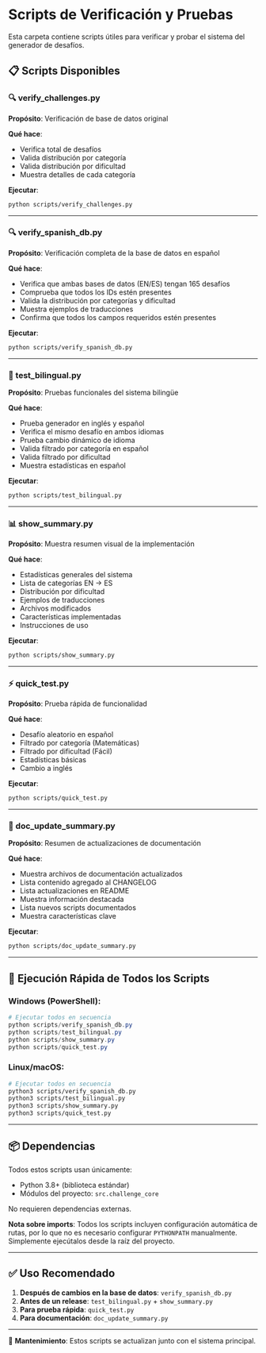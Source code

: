 # Scripts de Verificación y Pruebas

Esta carpeta contiene scripts útiles para verificar y probar el sistema del generador de desafíos.

## 📋 Scripts Disponibles

### 🔍 verify_challenges.py
**Propósito**: Verificación de base de datos original

**Qué hace**:
- Verifica total de desafíos
- Valida distribución por categoría
- Valida distribución por dificultad
- Muestra detalles de cada categoría

**Ejecutar**:
```bash
python scripts/verify_challenges.py
```

---

### 🔍 verify_spanish_db.py
**Propósito**: Verificación completa de la base de datos en español

**Qué hace**:
- Verifica que ambas bases de datos (EN/ES) tengan 165 desafíos
- Comprueba que todos los IDs estén presentes
- Valida la distribución por categorías y dificultad
- Muestra ejemplos de traducciones
- Confirma que todos los campos requeridos estén presentes

**Ejecutar**:
```bash
python scripts/verify_spanish_db.py
```

---

### 🧪 test_bilingual.py
**Propósito**: Pruebas funcionales del sistema bilingüe

**Qué hace**:
- Prueba generador en inglés y español
- Verifica el mismo desafío en ambos idiomas
- Prueba cambio dinámico de idioma
- Valida filtrado por categoría en español
- Valida filtrado por dificultad
- Muestra estadísticas en español

**Ejecutar**:
```bash
python scripts/test_bilingual.py
```

---

### 📊 show_summary.py
**Propósito**: Muestra resumen visual de la implementación

**Qué hace**:
- Estadísticas generales del sistema
- Lista de categorías EN → ES
- Distribución por dificultad
- Ejemplos de traducciones
- Archivos modificados
- Características implementadas
- Instrucciones de uso

**Ejecutar**:
```bash
python scripts/show_summary.py
```

---

### ⚡ quick_test.py
**Propósito**: Prueba rápida de funcionalidad

**Qué hace**:
- Desafío aleatorio en español
- Filtrado por categoría (Matemáticas)
- Filtrado por dificultad (Fácil)
- Estadísticas básicas
- Cambio a inglés

**Ejecutar**:
```bash
python scripts/quick_test.py
```

---

### 📝 doc_update_summary.py
**Propósito**: Resumen de actualizaciones de documentación

**Qué hace**:
- Muestra archivos de documentación actualizados
- Lista contenido agregado al CHANGELOG
- Lista actualizaciones en README
- Muestra información destacada
- Lista nuevos scripts documentados
- Muestra características clave

**Ejecutar**:
```bash
python scripts/doc_update_summary.py
```

---

## 🚀 Ejecución Rápida de Todos los Scripts

### Windows (PowerShell):
```powershell
# Ejecutar todos en secuencia
python scripts/verify_spanish_db.py
python scripts/test_bilingual.py
python scripts/show_summary.py
python scripts/quick_test.py
```

### Linux/macOS:
```bash
# Ejecutar todos en secuencia
python3 scripts/verify_spanish_db.py
python3 scripts/test_bilingual.py
python3 scripts/show_summary.py
python3 scripts/quick_test.py
```

---

## 📦 Dependencias

Todos estos scripts usan únicamente:
- Python 3.8+ (biblioteca estándar)
- Módulos del proyecto: `src.challenge_core`

No requieren dependencias externas.

**Nota sobre imports**: Todos los scripts incluyen configuración automática de rutas, por lo que no es necesario configurar `PYTHONPATH` manualmente. Simplemente ejecútalos desde la raíz del proyecto.

---

## ✅ Uso Recomendado

1. **Después de cambios en la base de datos**: `verify_spanish_db.py`
2. **Antes de un release**: `test_bilingual.py` + `show_summary.py`
3. **Para prueba rápida**: `quick_test.py`
4. **Para documentación**: `doc_update_summary.py`

---

🔧 **Mantenimiento**: Estos scripts se actualizan junto con el sistema principal.
